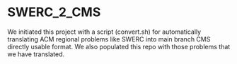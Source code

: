 # SWERC_2_CMS

We initiated this project with a script (convert.sh) for automatically translating ACM regional problems like SWERC into main branch CMS directly usable format.
We also populated this repo with those problems that we have translated. 
